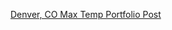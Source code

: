 [Denver, CO Max Temp Portfolio Post](https://github.com/ZimmZone/ZimmZone.github.io/blob/main/Notebooks/portfolio_Denver_CO_TMAX_withcode.html)
